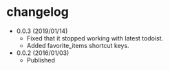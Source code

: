 # changelog

* 0.0.3 (2019/01/14)
  * Fixed that it stopped working with latest todoist.
  * Added favorite_items shortcut keys.
* 0.0.2 (2016/01/03)
  * Published
